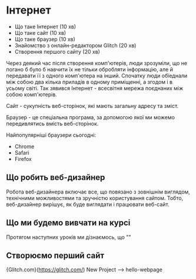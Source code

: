 # Інтернет

- Що таке Інтернет (10 хв)
- Що таке сайт (10 хв)
- Що таке браузер (10 хв)
- Знайомство з онлайн-редактором Glitch (20 хв)
- Створення першого сайту (20 хв)


Через деякий час після створення комп'ютерів, люди зрозуміли, що не погано б було б навчити їх не тільки обробляти інформацію, але й передавати її з одного комп'ютера на інший.
Спочатку люди обїеднали між собою два кілька приладів в одному приміщенні, а згодом і в усьому світі. Так зявився Інтернет - всесвітня мережа поєднаних між собою комп'ютерів.

Сайт - сукупність веб-сторінок, які мають загальну адресу та зміст.

Браузер - це спеціальна програма, за допомогою якої ми можемо передивлятись вмість веб-сторінок. 

Найпопулярніші браузери сьогодні:
- Chrome
- Safari
- Firefox

## Що робить веб-дизайнер

Робота веб-дизайнера включає все, що повязано з зовнішнім виглядом, технічними можливостями та зручністю користування сайтом. Тобто, веб-дизайнер вирішує, як буде виглядати і працювати веб-сайт.

## Що ми будемо вивчати на курсі

Протягом наступних уроків ми дізнаємось, що ""

## Створюємо перший сайт

{Glitch.com}(https://glitch.com/)
New Project --> hello-webpage

